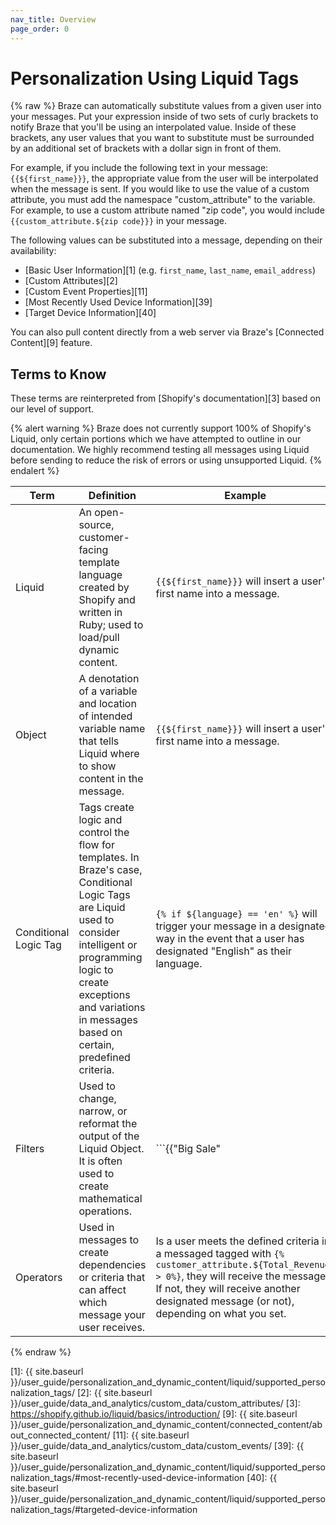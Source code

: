 ```yaml
---
nav_title: Overview
page_order: 0
---
```


# Personalization Using Liquid Tags

{% raw %}
Braze can automatically substitute values from a given user into your messages. Put your expression inside of two sets of curly brackets to notify Braze that you'll be using an interpolated value. Inside of these brackets, any user values that you want to substitute must be surrounded by an additional set of brackets with a dollar sign in front of them.

For example, if you include the following text in your message: `{{${first_name}}}`, the appropriate value from the user will be interpolated when the message is sent. If you would like to use the value of a custom attribute, you must add the namespace "custom_attribute" to the variable. For example, to use a custom attribute named "zip code", you would include `{{custom_attribute.${zip code}}}` in your message.

The following values can be substituted into a message, depending on their availability:

- [Basic User Information][1] (e.g. `first_name`, `last_name`, `email_address`)
- [Custom Attributes][2]
- [Custom Event Properties][11]
- [Most Recently Used Device Information][39]
- [Target Device Information][40]

You can also pull content directly from a web server via Braze's [Connected Content][9] feature.


## Terms to Know

These terms are reinterpreted from [Shopify's documentation][3] based on our level of support.

{% alert warning %}
Braze does not currently support 100% of Shopify's Liquid, only certain portions which we have attempted to outline in our documentation. We highly recommend testing all messages using Liquid before sending to reduce the risk of errors or using unsupported Liquid.
{% endalert %}

| Term | Definition | Example |  
|---|---|---|
| Liquid | An open-source, customer-facing template language created by Shopify and written in Ruby; used to load/pull dynamic content. | `{{${first_name}}}` will insert a user's first name into a message. |
| Object | A denotation of a variable and location of intended variable name that tells Liquid where to show content in the message. | `{{${first_name}}}` will insert a user's first name into a message. |
| Conditional Logic Tag | Tags create logic and control the flow for templates. In Braze's case, Conditional Logic Tags are Liquid used to consider intelligent or programming logic to create exceptions and variations in messages based on certain, predefined criteria. | ```{% if ${language} == 'en' %}``` will trigger your message in a designated way in the event that a user has designated "English" as their language. |
| Filters | Used to change, narrow, or reformat the output of the Liquid Object. It is often used to create mathematical operations. |  ```{{"Big Sale" | upcase}}``` will cause the words "Big Sale" to appear as "BIG SALE" in the message. |
| Operators | Used in messages to create dependencies or criteria that can affect which message your user receives. | Is a user meets the defined criteria in a messaged tagged with `{% customer_attribute.${Total_Revenue} > 0%}`, they will receive the message. If not, they will receive another designated message (or not), depending on what you set. |

{% endraw %}

[1]: {{ site.baseurl }}/user_guide/personalization_and_dynamic_content/liquid/supported_personalization_tags/
[2]: {{ site.baseurl }}/user_guide/data_and_analytics/custom_data/custom_attributes/
[3]: https://shopify.github.io/liquid/basics/introduction/
[9]: {{ site.baseurl }}/user_guide/personalization_and_dynamic_content/connected_content/about_connected_content/
[11]: {{ site.baseurl }}/user_guide/data_and_analytics/custom_data/custom_events/
[39]: {{ site.baseurl }}/user_guide/personalization_and_dynamic_content/liquid/supported_personalization_tags/#most-recently-used-device-information
[40]: {{ site.baseurl }}/user_guide/personalization_and_dynamic_content/liquid/supported_personalization_tags/#targeted-device-information
